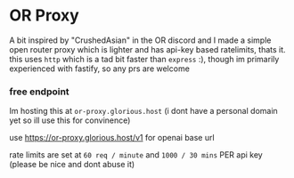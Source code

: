 # OR Proxy

A bit inspired by "CrushedAsian" in the OR discord and I made a simple open router proxy which is lighter and has api-key based ratelimits, thats it.
this uses `http` which is a tad bit faster than `express` :), though im primarily experienced with fastify, so any prs are welcome 

### free endpoint

Im hosting this at `or-proxy.glorious.host` (i dont have a personal domain yet so ill use this for convinence)

use https://or-proxy.glorious.host/v1 for openai base url

rate limits are set at `60 req / minute` and `1000 / 30 mins` PER api key (please be nice and dont abuse it)